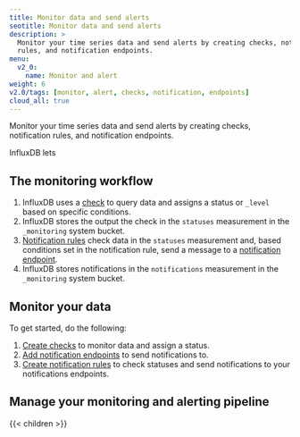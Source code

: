 ```yaml
---
title: Monitor data and send alerts
seotitle: Monitor data and send alerts
description: >
  Monitor your time series data and send alerts by creating checks, notification
  rules, and notification endpoints.
menu:
  v2_0:
    name: Monitor and alert
weight: 6
v2.0/tags: [monitor, alert, checks, notification, endpoints]
cloud_all: true
---
```


Monitor your time series data and send alerts by creating checks, notification
rules, and notification endpoints.

InfluxDB lets

## The monitoring workflow
1.  InfluxDB uses a [check](/v2.0/reference/glossary/#check) to query data and
    assigns a status or `_level` based on specific conditions.
2.  InfluxDB stores the output the check in the `statuses` measurement in the `_monitoring` system bucket.
3.  [Notification rules](/v2.0/reference/glossary/#notification-rule) check data in the `statuses`
    measurement and, based conditions set in the notification rule, send a message
    to a [notification endpoint](/v2.0/reference/glossary/#notification-endpoint).
4.  InfluxDB stores notifications in the `notifications` measurement in the `_monitoring` system bucket.

## Monitor your data
To get started, do the following:

1.  [Create checks](/v2.0/monitor-alert/checks/create/) to monitor data and assign a status.
2.  [Add notification endpoints](/v2.0/monitor-alert/notification-endpoints/create/) to send notifications to.
3.  [Create notification rules](/v2.0/monitor-alert/notification-rules/create) to check
    statuses and send notifications to your notifications endpoints.


## Manage your monitoring and alerting pipeline

{{< children >}}
